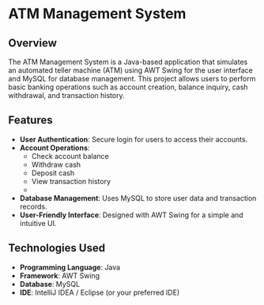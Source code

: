 # ATM Management System

## Overview

The ATM Management System is a Java-based application that simulates an automated teller machine (ATM) using AWT Swing for the user interface and MySQL for database management. This project allows users to perform basic banking operations such as account creation, balance inquiry, cash withdrawal, and transaction history.

## Features

- **User Authentication**: Secure login for users to access their accounts.
- **Account Operations**: 
  - Check account balance
  - Withdraw cash
  - Deposit cash
  - View transaction history
  - 
- **Database Management**: Uses MySQL to store user data and transaction records.
- **User-Friendly Interface**: Designed with AWT Swing for a simple and intuitive UI.

## Technologies Used

- **Programming Language**: Java
- **Framework**: AWT Swing
- **Database**: MySQL
- **IDE**: IntelliJ IDEA / Eclipse (or your preferred IDE)
